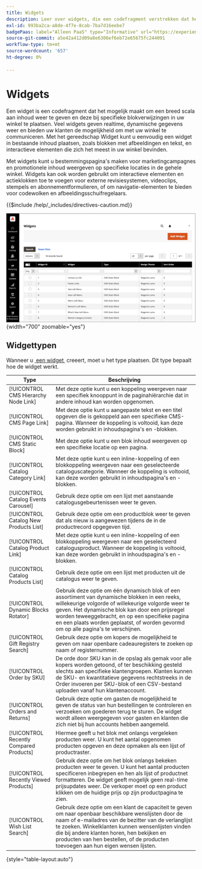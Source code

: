 ```yaml
---
title: Widgets
description: Leer over widgets, die een codefragment verstrekken dat het mogelijk maakt om een brede waaier van inhoud te tonen en het bij specifieke blokverwijzingen in uw opslag te plaatsen.
exl-id: 993ba2ca-a8de-4f7e-8cab-7ba7d16eebe7
badgePaas: label="Alleen PaaS" type="Informative" url="https://experienceleague.adobe.com/nl/docs/commerce/user-guides/product-solutions" tooltip="Is alleen van toepassing op Adobe Commerce op Cloud-projecten (door Adobe beheerde PaaS-infrastructuur) en op projecten in het veld."
source-git-commit: a5e42a412d09a8e6306ef6eb72e65675fc244091
workflow-type: tm+mt
source-wordcount: '657'
ht-degree: 0%

---
```


# Widgets

Een widget is een codefragment dat het mogelijk maakt om een breed scala aan inhoud weer te geven en deze bij specifieke blokverwijzingen in uw winkel te plaatsen. Veel widgets geven realtime, dynamische gegevens weer en bieden uw klanten de mogelijkheid om met uw winkel te communiceren. Met het gereedschap Widget kunt u eenvoudig een widget in bestaande inhoud plaatsen, zoals blokken met afbeeldingen en tekst, en interactieve elementen die zich het meest in uw winkel bevinden.

Met widgets kunt u bestemmingspagina&#39;s maken voor marketingcampagnes en promotionele inhoud weergeven op specifieke locaties in de gehele winkel. Widgets kan ook worden gebruikt om interactieve elementen en actieklokken toe te voegen voor externe revisiesystemen, videoclips, stempels en abonnementformulieren, of om navigatie-elementen te bieden voor codewolken en afbeeldingsschuifregelaars.

{{$include /help/_includes/directives-caution.md}}

![&#x200B; Nieuwe widget van de Lijst van het Product &#x200B;](./assets/storefront-home-page-new-products.png){width="700" zoomable="yes"}

## Widgettypen

Wanneer u [&#x200B; een widget &#x200B;](widget-create.md) creeert, moet u het type plaatsen. Dit type bepaalt hoe de widget werkt.

| Type | Beschrijving |
|--- |--- |
| [!UICONTROL CMS Hierarchy Node Link] | Met deze optie kunt u een koppeling weergeven naar een specifiek knooppunt in de paginahiërarchie dat in andere inhoud kan worden opgenomen. |
| [!UICONTROL CMS Page Link] | Met deze optie kunt u aangepaste tekst en een titel opgeven die is gekoppeld aan een specifieke CMS-pagina. Wanneer de koppeling is voltooid, kan deze worden gebruikt in inhoudspagina&#39;s en -blokken. |
| [!UICONTROL CMS Static Block] | Met deze optie kunt u een blok inhoud weergeven op een specifieke locatie op een pagina. |
| [!UICONTROL Catalog Category Link] | Met deze optie kunt u een inline-koppeling of een blokkoppeling weergeven naar een geselecteerde cataloguscategorie. Wanneer de koppeling is voltooid, kan deze worden gebruikt in inhoudspagina&#39;s en -blokken. |
| [!UICONTROL Catalog Events Carousel] | Gebruik deze optie om een lijst met aanstaande catalogusgebeurtenissen weer te geven. |
| [!UICONTROL Catalog New Products List] | Gebruik deze optie om een productblok weer te geven dat als nieuw is aangewezen tijdens de in de productrecord opgegeven tijd. |
| [!UICONTROL Catalog Product Link] | Met deze optie kunt u een inline-koppeling of een blokkoppeling weergeven naar een geselecteerd catalogusproduct. Wanneer de koppeling is voltooid, kan deze worden gebruikt in inhoudspagina&#39;s en -blokken. |
| [!UICONTROL Catalog Products List] | Gebruik deze optie om een lijst met producten uit de catalogus weer te geven. |
| [!UICONTROL Dynamic Blocks Rotator] | Gebruik deze optie om één dynamisch blok of een assortiment van dynamische blokken in een reeks, willekeurige volgorde of willekeurige volgorde weer te geven. Het dynamische blok kan door een prijsregel worden teweeggebracht, en op een specifieke pagina en een plaats worden geplaatst, of worden gevormd om op alle pagina&#39;s te verschijnen. |
| [!UICONTROL Gift Registry Search] | Gebruik deze optie om kopers de mogelijkheid te geven om naar openbare cadeauregisters te zoeken op naam of registernummer. |
| [!UICONTROL Order by SKU] | De orde door SKU kan in de opslag als gemak voor alle kopers worden getoond, of ter beschikking gesteld slechts aan specifieke klantengroepen. Klanten kunnen de SKU- en kwantitatieve gegevens rechtstreeks in de Order invoeren per SKU-blok of een CSV-bestand uploaden vanaf hun klantenaccount. |
| [!UICONTROL Orders and Returns] | Gebruik deze optie om gasten de mogelijkheid te geven de status van hun bestellingen te controleren en verzoeken om goederen terug te sturen. De widget wordt alleen weergegeven voor gasten en klanten die zich niet bij hun accounts hebben aangemeld. |
| [!UICONTROL Recently Compared Products] | Hiermee geeft u het blok met onlangs vergeleken producten weer. U kunt het aantal opgenomen producten opgeven en deze opmaken als een lijst of productraster. |
| [!UICONTROL Recently Viewed Products] | Gebruik deze optie om het blok onlangs bekeken producten weer te geven. U kunt het aantal producten specificeren inbegrepen en hen als lijst of productnet formatteren. De widget geeft mogelijk geen real-time prijsupdates weer. De verkoper moet op een product klikken om de huidige prijs op zijn productpagina te zien. |
| [!UICONTROL Wish List Search] | Gebruik deze optie om een klant de capaciteit te geven om naar openbaar beschikbare wenslijsten door de naam of e-mailadres van de bezitter van de verlanglijst te zoeken. Winkelklanten kunnen wensenlijsten vinden die bij andere klanten horen, hen bekijken en producten van hen bestellen, of de producten toevoegen aan hun eigen wensen lijsten. |

{style="table-layout:auto"}

<!-- Last updated from includes: 2022-08-30 15:36:09 -->
